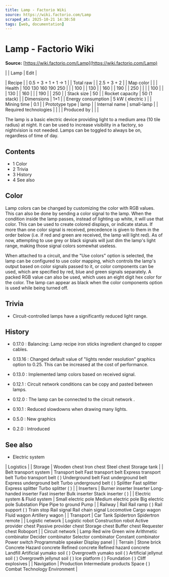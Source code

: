```yaml
---
title: Lamp - Factorio Wiki
source: https://wiki.factorio.com/Lamp
scraped_at: 2025-10-21 14:30:58
tags: [web, documentation]
---
```


# Lamp - Factorio Wiki

**Source:** [https://wiki.factorio.com/Lamp](https://wiki.factorio.com/Lamp)


|  | Lamp | Edit |

| Recipe |
| 0.5 + 3 + 1 + 1 → 1 |
| Total raw |
| 2.5 + 3 + 2 |
| Map color |  |
| Health | 100 130 160 190 250 |  |  | 100 |  | 130 |  | 160 |  | 190 |  | 250 |
|  |  | 100 |
|  | 130 |  | 160 |
|  | 190 |  | 250 |
| Stack size | 50 |
| Rocket capacity | 50 (1 stack) |
| Dimensions | 1×1 |
| Energy consumption | 5 kW ( electric ) |
| Mining time | 0.1 |
| Prototype type | lamp |
| Internal name | small-lamp |
| Required technologies |
|  |
| Produced by |
|  |

The lamp is a basic electric device providing light to a medium area (10 tile radius) at night. It can be used to increase visibility in a factory, so nightvision is not needed. Lamps can be toggled to always be on, regardless of time of day.

## Contents

- 1 Color
- 2 Trivia
- 3 History
- 4 See also

## Color

Lamp colors can be changed by customizing the color with RGB values. This can also be done by sending a color signal to the lamp. When the condition inside the lamp passes, instead of lighting up white, it will use that color. This can be used to create colored displays, or indicate status. If more than one color signal is received, precedence is given to them in the order below (i.e. if red and green are received, the lamp will light red). As of now, attempting to use grey or black signals will just dim the lamp's light range, making those signal colors somewhat useless.

When attached to a circuit, and the "Use colors" option is selected, the lamp can be configured to use color mapping, which controls the lamp's output based on color signals passed to it, or color components can be used, which are specified by red, blue and green signals separately. A packed RGB value can also be used, which uses an eight digit hex color for the color. The lamp can appear as black when the color components option is used while being turned off.

## Trivia

- Circuit-controlled lamps have a significantly reduced light range.

## History

- 0.17.0 : Balancing: Lamp recipe iron sticks ingredient changed to copper cables.

- 0.13.16 : Changed default value of "lights render resolution" graphics option to 0.25. This can be increased at the cost of performance.

- 0.13.0 : Implemented lamp colors based on received signal.

- 0.12.1 : Circuit network conditions can be copy and pasted between lamps.

- 0.12.0 : The lamp can be connected to the circuit network .

- 0.10.1 : Reduced slowdowns when drawing many lights.

- 0.5.0 : New graphics

- 0.2.0 : Introduced

## See also

- Electric system

| Logistics |
| Storage | Wooden chest Iron chest Steel chest Storage tank |
| Belt transport system | Transport belt Fast transport belt Express transport belt Turbo transport belt ( ) Underground belt Fast underground belt Express underground belt Turbo underground belt ( ) Splitter Fast splitter Express splitter Turbo splitter ( ) |
| Inserters | Burner inserter Inserter Long-handed inserter Fast inserter Bulk inserter Stack inserter ( ) |
| Electric system & Fluid system | Small electric pole Medium electric pole Big electric pole Substation Pipe Pipe to ground Pump |
| Railway | Rail Rail ramp ( ) Rail support ( ) Train stop Rail signal Rail chain signal Locomotive Cargo wagon Fluid wagon Artillery wagon |
| Transport | Car Tank Spidertron Spidertron remote |
| Logistic network | Logistic robot Construction robot Active provider chest Passive provider chest Storage chest Buffer chest Requester chest Roboport |
| Circuit network | Lamp Red wire Green wire Arithmetic combinator Decider combinator Selector combinator Constant combinator Power switch Programmable speaker Display panel |
| Terrain | Stone brick Concrete Hazard concrete Refined concrete Refined hazard concrete Landfill Artificial yumako soil ( ) Overgrowth yumako soil ( ) Artificial jellynut soil ( ) Overgrowth jellynut soil ( ) Ice platform ( ) Foundation ( ) Cliff explosives |
| Navigation | Production Intermediate products Space ( ) Combat Technology Environment |
